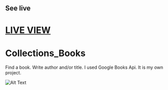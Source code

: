 ## See live

# <a href="https://kamiladyn.github.io/FCC-markdown-Viewer/" target="_blank">LIVE VIEW</a>

# Collections_Books

Find a book. Write author and/or title. I used Google Books Api. It is my own project.

![Alt Text](https://media.giphy.com/media/U6d9R5B2eES6YAVQdI/giphy.gif)

